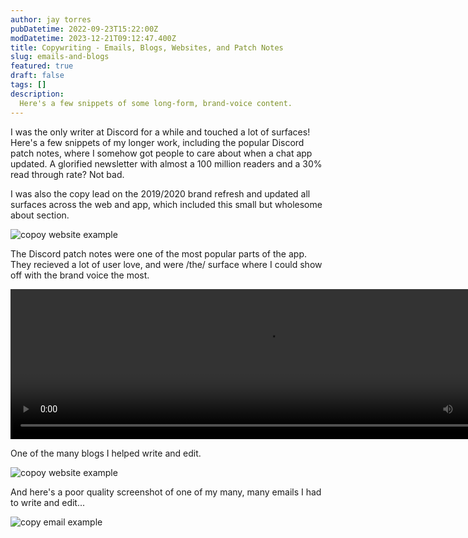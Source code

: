 ```yaml
---
author: jay torres
pubDatetime: 2022-09-23T15:22:00Z
modDatetime: 2023-12-21T09:12:47.400Z
title: Copywriting - Emails, Blogs, Websites, and Patch Notes
slug: emails-and-blogs
featured: true
draft: false
tags: []
description:
  Here's a few snippets of some long-form, brand-voice content.
---
```


I was the only writer at Discord for a while and touched a lot of surfaces! Here's a few snippets of my longer work, including the popular Discord patch notes, where I somehow got people to care about when a chat app updated. A glorified newsletter with almost a 100 million readers and a 30% read through rate? Not bad.

I was also the copy lead on the 2019/2020 brand refresh and updated all surfaces across the web and app,
<LinkButton
        className="underline decoration-dashed underline-offset-4 hover:text-skin-accent"
        href="https://discord.com/company"
      >
        which included this small but wholesome about section.
      </LinkButton>

<div>
  <img src="/assets/ex_2_copy.png" alt="copoy website example">
</div>

The Discord patch notes were one of the most popular parts of the app. They recieved a lot of user love, and were /the/ surface where I could show off with the brand voice the most.

<video width="820" height="240" controls>
  <source src="/assets/changelog.mp4" type="video/mp4">
</video>

<LinkButton
        className="underline decoration-dashed underline-offset-4 hover:text-skin-accent"
        href="https://discord.com/blog/tidying-up-discord"
      >
        One of the many blogs I helped write and edit.
      </LinkButton>

<div>
  <img src="/assets/ex_1_blog.png" alt="copoy website example">
</div>

And here's a poor quality screenshot of one of my many, many emails I had to write and edit...

<div>
  <img src="/assets/ex_1_email.png" alt="copy email example">
</div>